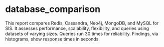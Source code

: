 # database_comparison
 This report compares Redis, Cassandra, Neo4j, MongoDB, and MySQL for SIS. It assesses performance, scalability, flexibility, and queries using datasets of varying sizes. Queries run 30 times for reliability. Findings, via histograms, show response times in seconds.
